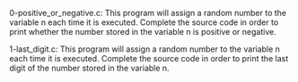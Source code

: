 0-positive_or_negative.c: This program will assign a random number to the variable n each time it is executed. Complete the source code in order to print whether the number stored in the variable n is positive or negative.

1-last_digit.c: This program will assign a random number to the variable n each time it is executed. Complete the source code in order to print the last digit of the number stored in the variable n.
